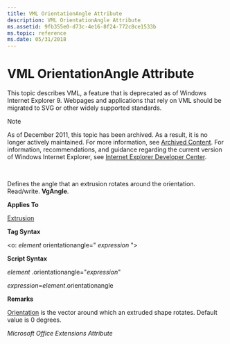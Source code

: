 ```yaml
---
title: VML OrientationAngle Attribute
description: VML OrientationAngle Attribute
ms.assetid: 9fb355e0-d73c-4e16-8f24-772c8ce1533b
ms.topic: reference
ms.date: 05/31/2018
---
```


# VML OrientationAngle Attribute

This topic describes VML, a feature that is deprecated as of Windows Internet Explorer 9. Webpages and applications that rely on VML should be migrated to SVG or other widely supported standards.

> [!Note]  
> As of December 2011, this topic has been archived. As a result, it is no longer actively maintained. For more information, see [Archived Content](/previous-versions/windows/internet-explorer/ie-developer/). For information, recommendations, and guidance regarding the current version of Windows Internet Explorer, see [Internet Explorer Developer Center](https://msdn.microsoft.com/ie/).

 

Defines the angle that an extrusion rotates around the orientation. Read/write. **VgAngle**.

**Applies To**

[Extrusion](msdn-online-vml-extrusion-element.md)

**Tag Syntax**

<o: *element* orientationangle=" *expression* ">

**Script Syntax**

*element* .orientationangle="*expression*"

*expression*=*element*.orientationangle

**Remarks**

[Orientation](msdn-online-vml-orientation-attribute.md) is the vector around which an extruded shape rotates. Default value is 0 degrees.

*Microsoft Office Extensions Attribute*

 

 
